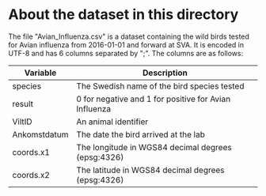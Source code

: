 # About the dataset in this directory

The file "Avian_Influenza.csv" is a dataset containing the wild birds
tested for Avian influenza from 2016-01-01 and forward at SVA. It is
encoded in UTF-8 and has 6 columns separated by ";". The columns are
as follows:

| Variable     | Description                                           |
| ------------ | ----------------------------------------------------- |
| species      | The Swedish name of the bird species tested           |
| result       | 0 for negative and 1 for positive for Avian Influenza |
| ViltID       | An animal identifier                                  |
| Ankomstdatum | The date the bird arrived at the lab                  |
| coords.x1    | The longitude in WGS84 decimal degrees (epsg:4326)    |
| coords.x2    | The latitude  in WGS84 decimal degrees (epsg:4326)    |
